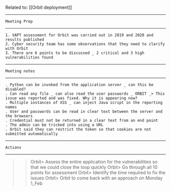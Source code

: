 Related to: [[Orbit deployment]]
_______________________________________
    Meeting Prep
_______________________________________
    1. VAPT assessment for Orbit was carried out in 2019 and 2020 and results published
    2. Cyber security team has some observations that they need to clarify with Orbit
    3. There are 6 points to be discussed _ 2 critical and 3 high vulnerabilities found

_______________________________________
    Meeting notes
_______________________________________
    . Python can be invoked from the application server _ can this be disabled?
    . Can read any file _ can also read the user passwords _ ORBIT _> This issue was reported and was fixed. Why it is appearing now?
    . Multiple instances of XSS _ can inject Java script in the reporting names
    . User and passwords can be read in clear text between the server and the browsers
    . Credential must not be returned in a clear text from an end point
    . The admin can be tricked into using a URL
    . Orbit said they can restrict the token so that cookies are not submitted automatically

_______________________________________
    Actions
_______________________________________
>>Orbit> Assess the entire application for the vulnerabilities so that we could close the loop quickly
>>Orbit> Go through all 10 points for assessment
>>Orbit> Identify the time required to fix the issues
>>Orbit> Orbit to come back with an approach on Monday 1_Feb
